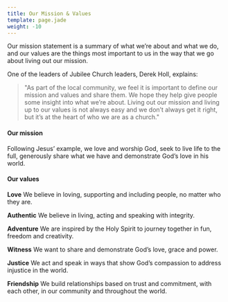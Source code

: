 ```yaml
---
title: Our Mission & Values
template: page.jade
weight: -10
---
```


Our mission statement is a summary of what we’re about and what we do, and our values are the things most important to us in the way that we go about living out our mission.

One of the leaders of Jubilee Church leaders, Derek Holl, explains: 
> "As part of the local community, we feel it is important to define our mission and values and share them. We hope they help give people some insight into what we’re about. Living out our mission and living up to our values is not always easy and we don’t always get it right, but it’s at the heart of who we are as a church."

#### Our mission

<div class="well">
Following Jesus’ example, we love and worship God, seek to live life to the full, generously share what we have and demonstrate God’s love in his world.
</div>

#### Our values

**Love** We believe in loving, supporting and including people, no matter who they are.

**Authentic** We believe in living, acting and speaking with integrity.

**Adventure** We are inspired by the Holy Spirit to journey together in fun, freedom and creativity.

**Witness** We want to share and demonstrate God’s love, grace and power.

**Justice** We act and speak in ways that show God’s compassion to address injustice in the world.

**Friendship** We build relationships based on trust and commitment, with each other, in our community and throughout the world.
